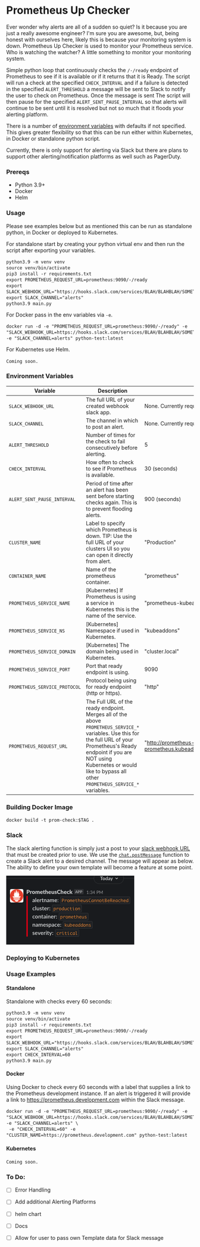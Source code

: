 # Prometheus Up Checker
Ever wonder why alerts are all of a sudden so quiet? Is it because you are just a really awesome engineer? I'm sure you are awesome, but, being honest with ourselves here, likely this is because your monitoring system is down. Prometheus Up Checker is used to monitor your Prometheus service. Who is watching the watcher? A little something to monitor your monitoring system.

Simple python loop that continuously checks the `/-/ready` endpoint of Prometheus to see if it is available or if it returns that it is Ready. The script will run a check at the specified `CHECK_INTERVAL` and if a failure is detected in the specified `ALERT_THRESHOLD` a message will be sent to Slack to notify the user to check on Prometheus. Once the message is sent The script will then pause for the specified `ALERT_SENT_PAUSE_INTERVAL` so that alerts will continue to be sent until it is resolved but not so much that it floods your alerting platform.

There is a number of [environment variables](###environment-variables) with defaults if not specified. This gives greater flexibility so that this can be run either within Kubernetes, in Docker or standalone python script.

Currently, there is only support for alerting via Slack but there are plans to support other alerting/notification platforms as well such as PagerDuty.

### Prereqs
- Python 3.9+
- Docker
- Helm

### Usage
Please see examples below but as mentioned this can be run as standalone python, in Docker or deployed to Kubernetes. 

For standalone start by creating your python virtual env and then run the script after exporting your variables.
```
python3.9 -m venv venv
source venv/bin/activate
pip3 install -r requirements.txt
export PROMETHEUS_REQUEST_URL=prometheus:9090/-/ready
export SLACK_WEBHOOK_URL="https://hooks.slack.com/services/BLAH/BLAHBLAH/SOMETEXT"
export SLACK_CHANNEL="alerts"
python3.9 main.py
```

For Docker pass in the env variables via `-e`.
```
docker run -d -e "PROMETHEUS_REQUEST_URL=prometheus:9090/-/ready" -e  "SLACK_WEBHOOK_URL=https://hooks.slack.com/services/BLAH/BLAHBLAH/SOMETEXT" -e "SLACK_CHANNEL=alerts" python-test:latest
```

For Kubernetes use Helm.

`Coming soon.`

### Environment Variables

| Variable |  Description                                   |  Default |
|----------|-----------------------------------------------------------------------------------|------|
| `SLACK_WEBHOOK_URL` | The full URL of your created webhook slack app. | None. Currently required. |
| `SLACK_CHANNEL` | The channel in which to post an alert. |   None. Currently required. |
| `ALERT_THRESHOLD` | Number of times for the check to fail consecutively before alerting.  | 5 |
| `CHECK_INTERVAL` | How often to check to see if Prometheus is available.  | 30 (seconds) |
| `ALERT_SENT_PAUSE_INTERVAL` |    Period of time after an alert has been sent before starting checks again. This is to prevent flooding alerts.   |   900 (seconds) |
| `CLUSTER_NAME` | Label to specify which Prometheus is down. TIP: Use the full URL of your clusters UI so you can open it directly from alert. |    "Production" |
| `CONTAINER_NAME` | Name of the prometheus container. |    "prometheus" |
| `PROMETHEUS_SERVICE_NAME` | [Kubernetes] If Prometheus is using a service in Kubernetes this is the name of the service. |    "prometheus-kubeaddons-prom-prometheus" |
| `PROMETHEUS_SERVICE_NS` | [Kubernetes] Namespace if used in Kubernetes. |    "kubeaddons" |
| `PROMETHEUS_SERVICE_DOMAIN` | [Kubernetes] The domain being used in Kubernetes. |    "cluster.local" |
| `PROMETHEUS_SERVICE_PORT` | Port that ready endpoint is using. |    9090 |
| `PROMETHEUS_SERVICE_PROTOCOL` | Protocol being using for ready endpoint (http or https). |    "http" |
| `PROMETHEUS_REQUEST_URL` | The Full URL of the ready endpoint. Merges all of the above `PROMETHEUS_SERVICE_*` variables. Use this for the full URL of your Prometheus's Ready endpoint if you are NOT using Kubernetes or would like to bypass all other `PROMETHEUS_SERVICE_*` variables.  |    "http://prometheus-kubeaddons-prom-prometheus.kubeaddons.svc.cluster.local:9090/-/ready" |

### Building Docker Image

```
docker build -t prom-check:$TAG .
```

### Slack
The slack alerting function is simply just a post to your [slack webhook URL](https://api.slack.com/messaging/webhooks) that must be created prior to use. We use the [`chat.postMessage`](https://api.slack.com/methods/chat.postMessage) function to create a Slack alert to a desired channel. The message will appear as below. The ability to define your own template will become a feature at some point.

![Slack](./images/slack.png)

### Deploying to Kubernetes


### Usage Examples
#### Standalone
Standalone with checks every 60 seconds:
```
python3.9 -m venv venv
source venv/bin/activate
pip3 install -r requirements.txt
export PROMETHEUS_REQUEST_URL=prometheus:9090/-/ready
export SLACK_WEBHOOK_URL="https://hooks.slack.com/services/BLAH/BLAHBLAH/SOMETEXT"
export SLACK_CHANNEL="alerts"
export CHECK_INTERVAL=60
python3.9 main.py
```

#### Docker 
Using Docker to check every 60 seconds with a label that supplies a link to the Prometheus development instance. If an alert is triggered it will provide a link to https://prometheus.development.com within the Slack message.
```
docker run -d -e "PROMETHEUS_REQUEST_URL=prometheus:9090/-/ready" -e  "SLACK_WEBHOOK_URL=https://hooks.slack.com/services/BLAH/BLAHBLAH/SOMETEXT" -e "SLACK_CHANNEL=alerts" \ 
 -e "CHECK_INTERVAL=60" -e "CLUSTER_NAME=https://prometheus.development.com" python-test:latest
```

#### Kubernetes

`Coming soon.`

### To Do:
- [ ] Error Handling
- [ ] Add additional Alerting Platforms
- [ ] helm chart
- [ ] Docs
- [ ] Allow for user to pass own Template data for Slack message

